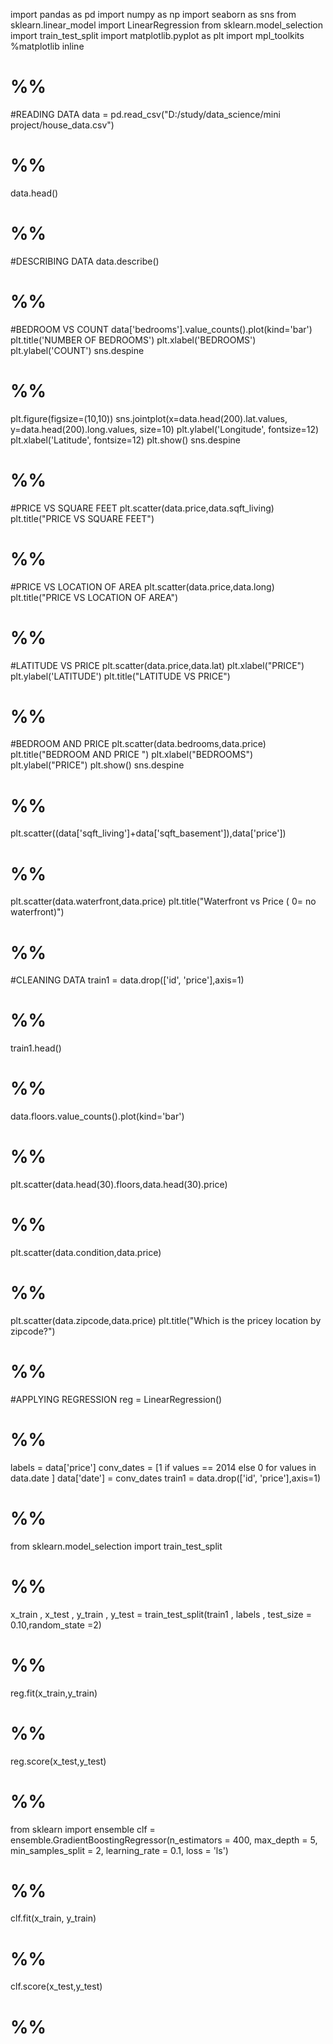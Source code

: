 import pandas as pd
import numpy as np
import seaborn as sns
from sklearn.linear_model import LinearRegression
from sklearn.model_selection import train_test_split
import matplotlib.pyplot as plt
import mpl_toolkits
%matplotlib inline

# %%
#READING DATA
data = pd.read_csv("D:/study/data_science/mini project/house_data.csv")

# %%
data.head()

# %%
#DESCRIBING DATA
data.describe()

# %%
#BEDROOM VS COUNT
data['bedrooms'].value_counts().plot(kind='bar')
plt.title('NUMBER OF BEDROOMS')
plt.xlabel('BEDROOMS')
plt.ylabel('COUNT')
sns.despine

# %%
plt.figure(figsize=(10,10))
sns.jointplot(x=data.head(200).lat.values, y=data.head(200).long.values, size=10)
plt.ylabel('Longitude', fontsize=12)
plt.xlabel('Latitude', fontsize=12)
plt.show()
sns.despine

# %%
#PRICE VS SQUARE FEET
plt.scatter(data.price,data.sqft_living)
plt.title("PRICE VS SQUARE FEET")

# %%
#PRICE VS LOCATION OF AREA
plt.scatter(data.price,data.long)
plt.title("PRICE VS LOCATION OF AREA")

# %%
#LATITUDE VS PRICE
plt.scatter(data.price,data.lat)
plt.xlabel("PRICE")
plt.ylabel('LATITUDE')
plt.title("LATITUDE VS PRICE")

# %%
#BEDROOM AND PRICE
plt.scatter(data.bedrooms,data.price)
plt.title("BEDROOM AND PRICE ")
plt.xlabel("BEDROOMS")
plt.ylabel("PRICE")
plt.show()
sns.despine

# %%
plt.scatter((data['sqft_living']+data['sqft_basement']),data['price'])

# %%
plt.scatter(data.waterfront,data.price)
plt.title("Waterfront vs Price ( 0= no waterfront)")

# %%
#CLEANING DATA
train1 = data.drop(['id', 'price'],axis=1)

# %%
train1.head()

# %%
data.floors.value_counts().plot(kind='bar')

# %%
plt.scatter(data.head(30).floors,data.head(30).price)

# %%
plt.scatter(data.condition,data.price)

# %%
plt.scatter(data.zipcode,data.price)
plt.title("Which is the pricey location by zipcode?")

# %%
#APPLYING REGRESSION
reg = LinearRegression()

# %%
labels = data['price']
conv_dates = [1 if values == 2014 else 0 for values in data.date ]
data['date'] = conv_dates
train1 = data.drop(['id', 'price'],axis=1)

# %%
from sklearn.model_selection import train_test_split

# %%
x_train , x_test , y_train , y_test = train_test_split(train1 , labels , test_size = 0.10,random_state =2)

# %%
reg.fit(x_train,y_train)


# %%
reg.score(x_test,y_test)

# %%
from sklearn import ensemble
clf = ensemble.GradientBoostingRegressor(n_estimators = 400, max_depth = 5, min_samples_split = 2, learning_rate = 0.1, loss = 'ls')

# %%
clf.fit(x_train, y_train)

# %%
clf.score(x_test,y_test)



# %%
